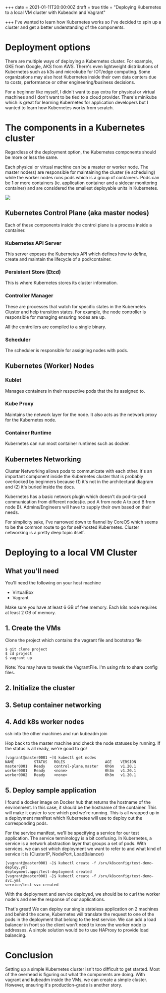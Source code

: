 +++
date = 2021-01-11T20:00:00Z
draft = true
title = "Deploying Kubernetes to a local VM cluster with Kubeadm and Vagrant"

+++
I've wanted to learn how Kubernetes works so I've decided to spin up a cluster and get a better understanding of the components.

# Deployment options

There are multiple ways of deploying a Kubernetes cluster. For example, GKE from Google, AKS from AWS. There's even lightweight distributions of Kubernetes such as k3s and microkube for IOT/edge computing. Some organizations may also host Kubernetes inside their own data centers due to costs, performance or other engineering/business decisions.

For a beginner like myself, I didn't want to pay extra for physical or virtual machines and I don't want to be tied to a cloud provider. There's minikube which is great for learning Kubernetes for application developers but I wanted to learn how Kubernetes works from scratch.

# The components in a Kubernetes cluster

Regardless of the deployment option, the Kubernetes components should be more or less the same.

Each physical or virtual machine can be a master or worker node. The master node(s) are responsible for maintaining the cluster (ie scheduling) while the worker nodes runs pods which is a group of containers. Pods can be 1 or more containers (ie. application container and a sidecar monitoring container) and are considered the smallest deployable units in Kubernetes.

![](https://d33wubrfki0l68.cloudfront.net/2475489eaf20163ec0f54ddc1d92aa8d4c87c96b/e7c81/images/docs/components-of-kubernetes.svg)

## Kubernetes Control Plane (aka master nodes)

Each of these components inside the control plane is a process inside a container.

### Kubernetes API Server

This server exposes the Kubernetes API which defines how to define, create and maintain the lifecycle of a pod/container.

### Persistent Store (Etcd)

This is where Kubernetes stores its cluster information.

### Controller Manager

These are processes that watch for specific states in the Kubernetes Cluster and help transition states. For example, the node controller is responsible for managing ensuring nodes are up.

All the controllers are compiled to a single binary.

### Scheduler

The scheduler is responsible for assigning nodes with pods.

## Kubernetes (Worker) Nodes

### Kublet

Manages containers in their respective pods that the its assigned to.

### Kube Proxy

Maintains the network layer for the node. It also acts as the network proxy for the Kubernetes node.

### Container Runtime

Kubernetes can run most container runtimes such as docker.

## Kubernetes Networking

Cluster Networking allows pods to communicate with each other. It's an important component inside the Kubernetes cluster that is probably overlooked by beginners because (1) it's not in the architectural diagram and (2) it's buried inside the docs.

Kubernetes has a basic network plugin which doesn't do pod-to-pod communication from different nodes(ie. pod A from node A to pod B from node B). Admins/Engineers will have to supply their own based on their needs.

For simplicity sake, I've narrowed down to flannel by CoreOS which seems to be the common route to go for self-hosted Kubernetes. Cluster networking is a pretty deep topic itself.

# Deploying to a local VM Cluster

## What you'll need

You'll need the following on your host machine

* VirtualBox
* Vagrant

Make sure you have at least 6 GB of free memory. Each k8s node requires at least 2 GB of memory.

## 1. Create the VMs

Clone the project which contains the vagrant file and bootstrap file

    $ git clone project
    $ cd project
    $ vagrant up

Note: You may have to tweak the VagrantFile. I'm using nfs to share config files.

## 2. Initialize the cluster

## 3. Setup container networking

## 4. Add k8s worker nodes

ssh into the other machines and run kubeadm join

Hop back to the master machine and check the node statuses by running. If the status is all ready, we're good to go!

    [vagrant@master0001 ~]$ kubectl get nodes
    NAME         STATUS   ROLES                  AGE    VERSION
    master0001   Ready    control-plane,master   0h6m   v1.20.1
    worker0001   Ready    <none>                 0h3m   v1.20.1
    worker0002   Ready    <none>                 0h3m   v1.20.1

## 5. Deploy sample application

I found a docker image on Docker hub that returns the hostname of the environment. In this case, it should be the hostname of the container. This will make it easier to see which pod we're running. This is all wrapped up in a deployment manifest which Kubernetes will use to deploy out the corresponding pods.

For the service manifest, we'll be specifying a service for our test application. The service terminology is a bit confusing. In Kubernetes, a service is a network abstraction layer that groups a set of pods. With services, we can set which deployment we want to refer to and what kind of service it is (ClusterIP, NodePort, LoadBalancer)

    [vagrant@master0001 ~]$ kubectl create -f /srv/k8sconfig/test-demo-deploy.yml 
    deployment.apps/test-deployment created
    [vagrant@master0001 ~]$ kubectl create -f /srv/k8sconfig/test-demo-svc.yml 
    service/test-svc created

With the deployment and service deployed, we should be to curl the worker node's and see the response of our applications.

That's great! We can deploy our single stateless application on 2 machines and behind the scene, Kubernetes will translate the request to one of the pods in the deployment that belong to the test service. We can add a load balancer in front so the client won't need to know the worker node ip addresses. A simple solution would be to use HAProxy to provide load balancing.

# Conclusion

Setting up a simple Kubernetes cluster isn't too difficult to get started. Most of the overhead is figuring out what the components are doing. With vagrant and kubeadm inside the VMs, we can create a simple cluster. However, ensuring it's production-grade is another story.